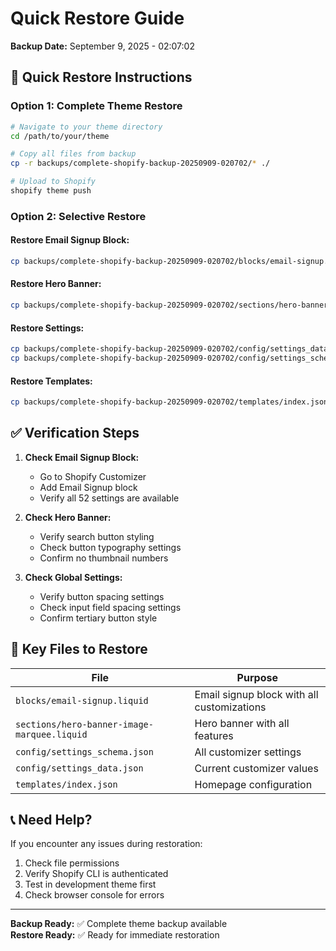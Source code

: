 # Quick Restore Guide
**Backup Date:** September 9, 2025 - 02:07:02

## 🚀 Quick Restore Instructions

### **Option 1: Complete Theme Restore**
```bash
# Navigate to your theme directory
cd /path/to/your/theme

# Copy all files from backup
cp -r backups/complete-shopify-backup-20250909-020702/* ./

# Upload to Shopify
shopify theme push
```

### **Option 2: Selective Restore**

#### **Restore Email Signup Block:**
```bash
cp backups/complete-shopify-backup-20250909-020702/blocks/email-signup.liquid blocks/
```

#### **Restore Hero Banner:**
```bash
cp backups/complete-shopify-backup-20250909-020702/sections/hero-banner-image-marquee.liquid sections/
```

#### **Restore Settings:**
```bash
cp backups/complete-shopify-backup-20250909-020702/config/settings_data.json config/
cp backups/complete-shopify-backup-20250909-020702/config/settings_schema.json config/
```

#### **Restore Templates:**
```bash
cp backups/complete-shopify-backup-20250909-020702/templates/index.json templates/
```

## ✅ Verification Steps

1. **Check Email Signup Block:**
   - Go to Shopify Customizer
   - Add Email Signup block
   - Verify all 52 settings are available

2. **Check Hero Banner:**
   - Verify search button styling
   - Check button typography settings
   - Confirm no thumbnail numbers

3. **Check Global Settings:**
   - Verify button spacing settings
   - Check input field spacing settings
   - Confirm tertiary button style

## 🎯 Key Files to Restore

| File | Purpose |
|------|---------|
| `blocks/email-signup.liquid` | Email signup block with all customizations |
| `sections/hero-banner-image-marquee.liquid` | Hero banner with all features |
| `config/settings_schema.json` | All customizer settings |
| `config/settings_data.json` | Current customizer values |
| `templates/index.json` | Homepage configuration |

## 📞 Need Help?

If you encounter any issues during restoration:
1. Check file permissions
2. Verify Shopify CLI is authenticated
3. Test in development theme first
4. Check browser console for errors

---

**Backup Ready:** ✅ Complete theme backup available  
**Restore Ready:** ✅ Ready for immediate restoration
